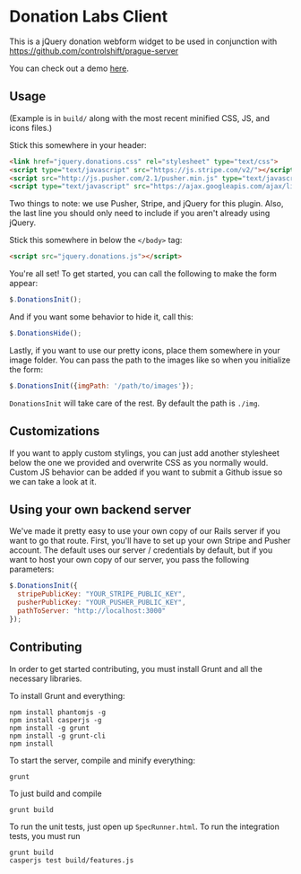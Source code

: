 Donation Labs Client
======

This is a jQuery donation webform widget to be used in conjunction with https://github.com/controlshift/prague-server

You can check out a demo [here](http://www.changesprout.com/prague-client/).

## Usage

(Example is in `build/` along with the most recent minified CSS, JS, and icons files.)

Stick this somewhere in your header:

```html
<link href="jquery.donations.css" rel="stylesheet" type="text/css">
<script type="text/javascript" src="https://js.stripe.com/v2/"></script>
<script src="http://js.pusher.com/2.1/pusher.min.js" type="text/javascript"></script>
<script type="text/javascript" src="https://ajax.googleapis.com/ajax/libs/jquery/1.9.1/jquery.min.js"></script>
```

Two things to note: we use Pusher, Stripe, and jQuery for this plugin. Also, the last line you should only need to include if you aren't already using jQuery.

Stick this somewhere in below the `</body>` tag:

```html
<script src="jquery.donations.js"></script>
```

You're all set! To get started, you can call the following to make the form appear:

```javascript
$.DonationsInit();
```

And if you want some behavior to hide it, call this:

```javascript
$.DonationsHide();
```

Lastly, if you want to use our pretty icons, place them somewhere in your image folder. You can pass the path to the images like so when you initialize the form:

```javascript
$.DonationsInit({imgPath: '/path/to/images'});
```

`DonationsInit` will take care of the rest. By default the path is `./img`.

## Customizations

If you want to apply custom stylings, you can just add another stylesheet below the one we provided and overwrite CSS as you normally would. Custom JS behavior can be added if you want to submit a Github issue so we can take a look at it. 

## Using your own backend server

We've made it pretty easy to use your own copy of our Rails server if you want to go that route. First, you'll have to set up your own Stripe and Pusher account. The default uses our server / credentials by default, but if you want to host your own copy of our server, you pass the following parameters:

```javascript
$.DonationsInit({
  stripePublicKey: "YOUR_STRIPE_PUBLIC_KEY",
  pusherPublicKey: "YOUR_PUSHER_PUBLIC_KEY",
  pathToServer: "http://localhost:3000"
});
```

## Contributing

In order to get started contributing, you must install Grunt and all the necessary libraries.

To install Grunt and everything:

    npm install phantomjs -g
    npm install casperjs -g
    npm install -g grunt
    npm install -g grunt-cli
    npm install

To start the server, compile and minify everything:

```
grunt
```

To just build and compile

```
grunt build
```

To run the unit tests, just open up `SpecRunner.html`. To run the integration tests, you must run

```
grunt build
casperjs test build/features.js
```
